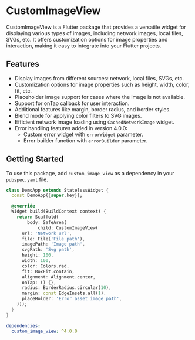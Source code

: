 # CustomImageView

CustomImageView is a Flutter package that provides a versatile widget for displaying various types of images, including network images, local files, SVGs, etc. It offers customization options for image properties and interaction, making it easy to integrate into your Flutter projects.

## Features

- Display images from different sources: network, local files, SVGs, etc.
- Customization options for image properties such as height, width, color, fit, etc.
- Placeholder image support for cases where the image is not available.
- Support for onTap callback for user interaction.
- Additional features like margin, border radius, and border styles.
- Blend mode for applying color filters to SVG images.
- Efficient network image loading using `CachedNetworkImage` widget.
- Error handling features added in version 4.0.0:
  - Custom error widget with `errorWidget` parameter.
  - Error builder function with `errorBuilder` parameter.


## Getting Started

To use this package, add `custom_image_view` as a dependency in your `pubspec.yaml` file.


``` dart
class DemoApp extends StatelessWidget {
  const DemoApp({super.key});

  @override
  Widget build(BuildContext context) {
    return Scaffold(
        body: SafeArea(
            child: CustomImageView(
      url: 'Network url',
      file: File('File path'),
      imagePath: 'Image path',
      svgPath: 'Svg path',
      height: 100,
      width: 100,
      color: Colors.red,
      fit: BoxFit.contain,
      alignment: Alignment.center,
      onTap: () {},
      radius: BorderRadius.circular(10),
      margin: const EdgeInsets.all(1),
      placeHolder: 'Error asset image path',
    )));
  }
}
```

```yaml
dependencies:
  custom_image_view: ^4.0.0
